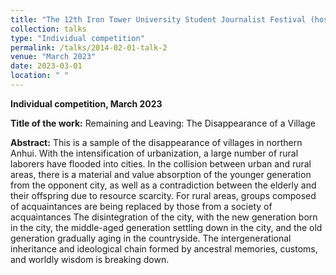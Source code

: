 ```yaml
---
title: "The 12th Iron Tower University Student Journalist Festival (hosted by Henan University) won the second prize in communication category"
collection: talks
type: "Individual competition"
permalink: /talks/2014-02-01-talk-2
venue: "March 2023"
date: 2023-03-01
location: " "
---
```


**Individual competition, March 2023**

**Title of the work:** Remaining and Leaving: The Disappearance of a Village

**Abstract:** This is a sample of the disappearance of villages in northern Anhui. With the intensification of urbanization, a large number of rural laborers have flooded into cities. In the collision between urban and rural areas, there is a material and value absorption of the younger generation from the opponent city, as well as a contradiction between the elderly and their offspring due to resource scarcity. For rural areas, groups composed of acquaintances are being replaced by those from a society of acquaintances The disintegration of the city, with the new generation born in the city, the middle-aged generation settling down in the city, and the old generation gradually aging in the countryside. The intergenerational inheritance and ideological chain formed by ancestral memories, customs, and worldly wisdom is breaking down.
